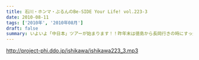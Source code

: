 ```yaml
---
title: 石川・ホンマ・ぶるんのBe-SIDE Your Life! vol.223-3
date: 2010-08-11
tags: ['2010年', '2010年08月']
draft: false
summary: いよいよ「中日本」ツアーが始まります！！昨年末は徳島から長岡行きの時にすっ飛ばしていった富山にも出没する予定・・・はたして・・・ツイッター登録してみよう～～ホンマさんが行脚実況する予定ですぜ。NAMAE
---
```


http://project-phi.ddo.jp/ishikawa/ishikawa223_3.mp3
